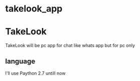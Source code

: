 # takelook_app
<h1>TakeLook</h1>
<p>TakeLook will be pc app for chat like whats app but for pc only</p>

<h2>language</h2>
<p>I'll use Paython 2.7 untill now</p> 
